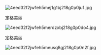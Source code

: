 
![4eed32f2jw1eh5mej1g1bj218g0p0ju1.jpg](https://image.bmqy.net/upload/0b2948737d2083c639e59bc76505a8d0.jpg)


定格美丽


![4eed32f2jw1eh5merdzxbj218g0p0do4.jpg](https://image.bmqy.net/upload/7ed1ecfb11f3368024040c2904c6fc2e.jpg)


定格美丽


![4eed32f2jw1eh5meusq8gj218g0p0n2f.jpg](https://image.bmqy.net/upload/85dbc64385971b0ff53a6ee684908137.jpg)

